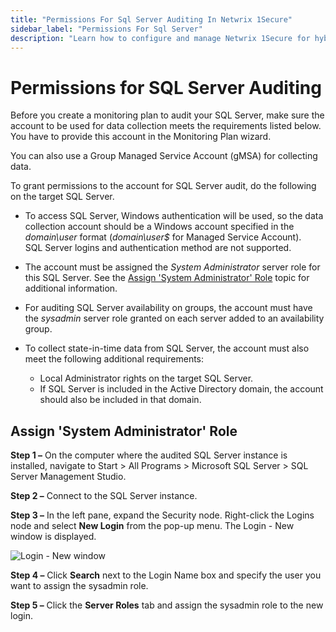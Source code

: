 ```yaml
---
title: "Permissions For Sql Server Auditing In Netwrix 1Secure"
sidebar_label: "Permissions For Sql Server"
description: "Learn how to configure and manage Netwrix 1Secure for hybrid security. This guide covers setup, monitoring, and analytics to help secure cloud and on prem data"
---
```


# Permissions for SQL Server Auditing

Before you create a monitoring plan to audit your SQL Server, make sure the account to be used for
data collection meets the requirements listed below. You have to provide this account in the
Monitoring Plan wizard.

You can also use a Group Managed Service Account (gMSA) for collecting data.

To grant permissions to the account for SQL Server audit, do the following on the target SQL Server.

- To access SQL Server, Windows authentication will be used, so the data collection account should
  be a Windows account specified in the _domain\user_ format (_domain\user$_ for Managed Service
  Account).  
  SQL Server logins and authentication method are not supported.
- The account must be assigned the _System Administrator_ server role for this SQL Server. See the
  [Assign 'System Administrator' Role](#assign-system-administrator-role) topic for additional
  information.
- For auditing SQL Server availability on groups, the account must have the _sysadmin_ server role
  granted on each server added to an availability group.
- To collect state-in-time data from SQL Server, the account must also meet the following additional
  requirements:

  - Local Administrator rights on the target SQL Server.
  - If SQL Server is included in the Active Directory domain, the account should also be included
    in that domain.

## Assign 'System Administrator' Role

**Step 1 –** On the computer where the audited SQL Server instance is installed, navigate to Start >
All Programs > Microsoft SQL Server > SQL Server Management Studio.

**Step 2 –** Connect to the SQL Server instance.

**Step 3 –** In the left pane, expand the Security node. Right-click the Logins node and select
**New Login** from the pop-up menu. The Login - New window is displayed.

![Login - New window](/img/product_docs/1secure/configuration/sqlserver/manualconfig_ssms_newlogin2016.webp)

**Step 4 –** Click **Search** next to the Login Name box and specify the user you want to assign the
sysadmin role.

**Step 5 –** Click the **Server Roles** tab and assign the sysadmin role to the new login.
